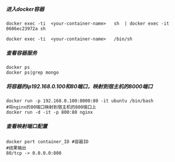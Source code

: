 ##### 进入docker容器

```shell
docker exec -ti  <your-container-name>   sh  | docker exec -it 0606ec23972a sh

docker exec -ti  <your-container-name>   /bin/sh
```

##### 查看容器服务

```
docker ps
docker ps|grep mongo
```

##### 将容器的ip192.168.0.100和80端口，映射到宿主机的8000端口

```
docker run -p 192.168.0.100:8000:80 -it ubuntu /bin/bash
#将nginx的80端口映射到宿主机的800端口上
docker run -d -it -p 800:80 nginx 
```

##### 查看映射端口配置

```
docker port container_ID #容器ID
#结果输出
80/tcp -> 0.0.0.0:800
```

